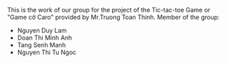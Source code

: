 This is the work of our group for the project of the Tic-tac-toe Game or "Game cờ Caro" provided by Mr.Truong Toan Thinh.
Member of the group:
 - Nguyen Duy Lam
 - Doan Thi Minh Anh
 - Tang Senh Manh
 - Nguyen Thi Tu Ngoc
